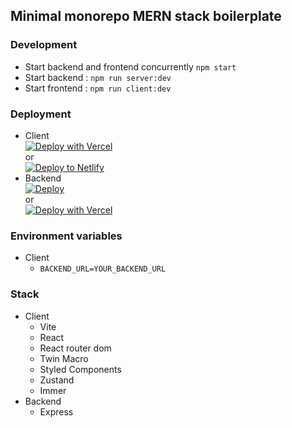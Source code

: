 ## Minimal monorepo MERN stack boilerplate

### Development 
  - Start backend and frontend concurrently ```npm start```
  - Start backend : ```npm run server:dev```
  - Start frontend : ```npm run client:dev```

### Deployment
  - Client\
     [![Deploy with Vercel](https://vercel.com/button)](https://vercel.com/new/clone?repository-url=https://github.com/dominggo1999/complete-dictionary/tree/master/client)  \
     or\
     [![Deploy to Netlify](https://www.netlify.com/img/deploy/button.svg)](https://heroku.com/deploy?template=https://github.com/dominggo1999/complete-dictionary) 
  - Backend\
    [![Deploy](https://www.herokucdn.com/deploy/button.svg)](https://heroku.com/deploy?template=https://github.com/dominggo1999/complete-dictionary)\
    or\
    [![Deploy with Vercel](https://vercel.com/button)](https://vercel.com/new/clone?repository-url=https://github.com/dominggo1999/complete-dictionary/tree/master/api)   

### Environment variables
- Client 
  - ```BACKEND_URL=YOUR_BACKEND_URL```

### Stack
  - Client 
    - Vite
    - React 
    - React router dom
    - Twin Macro
    - Styled Components
    - Zustand
    - Immer
  - Backend
    - Express
